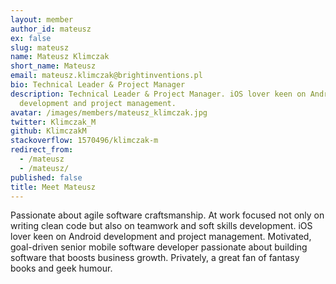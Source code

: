 ```yaml
---
layout: member
author_id: mateusz
ex: false
slug: mateusz
name: Mateusz Klimczak
short_name: Mateusz
email: mateusz.klimczak@brightinventions.pl
bio: Technical Leader & Project Manager
description: Technical Leader & Project Manager. iOS lover keen on Android
  development and project management.
avatar: /images/members/mateusz_klimczak.jpg
twitter: Klimczak_M
github: KlimczakM
stackoverflow: 1570496/klimczak-m
redirect_from:
  - /mateusz
  - /mateusz/
published: false
title: Meet Mateusz
---
```

Passionate about agile software craftsmanship. At work focused not only on writing clean code but also on teamwork and soft skills development. iOS lover keen on Android development and project management. Motivated, goal-driven senior mobile software developer passionate about building software that boosts business growth. Privately, a great fan of fantasy books and geek humour.